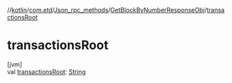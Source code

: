 //[kotlin](../../../../index.md)/[com.etd](../../index.md)/[Json_rpc_methods](../index.md)/[GetBlockByNumberResponseObj](index.md)/[transactionsRoot](transactions-root.md)

# transactionsRoot

[jvm]\
val [transactionsRoot](transactions-root.md): [String](https://kotlinlang.org/api/latest/jvm/stdlib/kotlin/-string/index.html)
